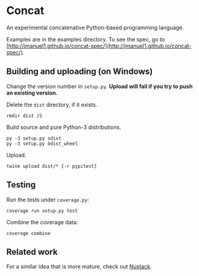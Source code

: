 Concat
======

An experimental concatenative Python-based programming language.

Examples are in the examples directory. To see the spec, go to
[http://jmanuel1.github.io/concat-spec/](http://jmanuel1.github.io/concat-spec/).


Building and uploading (on Windows)
---------------------

Change the version number in `setup.py`. **Upload will fail if you try to push
an existing version.**

Delete the `dist` directory, if it exists.

    rmdir dist /S

Build source and pure Python-3 distributions.

    py -3 setup.py sdist
    py -3 setup.py bdist_wheel

Upload.

    twine upload dist/* [-r pypitest]

Testing
-------

Run the tests under `coverage.py`:

    coverage run setup.py test

Combine the coverage data:

    coverage combine


Related work
------------

For a similar idea that is more mature, check out
[Nustack](https://github.com/BookOwl/nustack).
